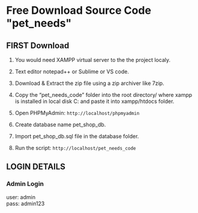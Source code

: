 # Free Download Source Code "pet_needs"

## FIRST Download

1. You would need XAMPP virtual server to the the project localy.

2. Text editor notepad++ or Sublime or VS code.

3. Download & Extract the zip file using a zip archiver like 7zip.

4. Copy the “pet_needs_code” folder into the root directory/ where xampp is installed in local disk C: and paste it into xampp/htdocs folder.

5. Open PHPMyAdmin: 
``` http://localhost/phpmyadmin ```

6. Create database name pet_shop_db.

7. Import pet_shop_db.sql file in the database folder.

8. Run the script:
``` http://localhost/pet_needs_code ```

## LOGIN DETAILS

### Admin Login <br>
user: admin <br>
pass: admin123
